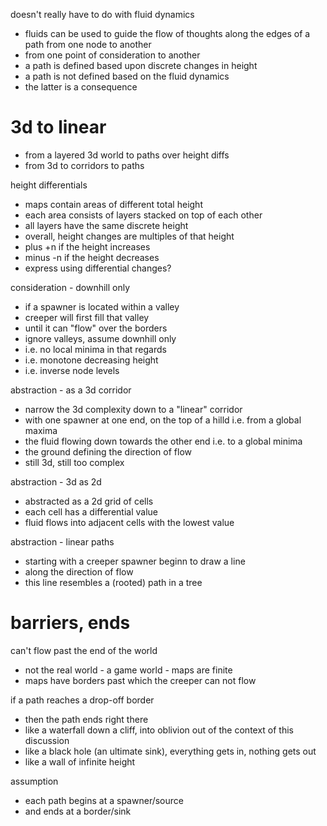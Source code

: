 
doesn't really have to do with fluid dynamics
- fluids can be used to guide the flow of thoughts
  along the edges of a path from one node to another
- from one point of consideration to another
- a path is defined based upon discrete changes in height
- a path is not defined based on the fluid dynamics
- the latter is a consequence

# 3d to linear

- from a layered 3d world to paths over height diffs
- from 3d to corridors to paths

height differentials
- maps contain areas of different total height
- each area consists of layers stacked on top of each other
- all layers have the same discrete height
- overall, height changes are multiples of that height
- plus +n if the height increases
- minus -n if the height decreases
- express using differential changes?

consideration - downhill only
- if a spawner is located within a valley
- creeper will first fill that valley
- until it can "flow" over the borders
- ignore valleys, assume downhill only
- i.e. no local minima in that regards
- i.e. monotone decreasing height
- i.e. inverse node levels

abstraction - as a 3d corridor
- narrow the 3d complexity down to a "linear" corridor
- with one spawner at one end, on the top of a hilld
  i.e. from a global maxima
- the fluid flowing down towards the other end
  i.e. to a global minima
- the ground defining the direction of flow
- still 3d, still too complex

abstraction - 3d as 2d
- abstracted as a 2d grid of cells
- each cell has a differential value
- fluid flows into adjacent cells with the lowest value

abstraction - linear paths
- starting with a creeper spawner beginn to draw a line
- along the direction of flow
- this line resembles a (rooted) path in a tree

# barriers, ends

can't flow past the end of the world
- not the real world - a game world - maps are finite
- maps have borders past which the creeper can not flow

if a path reaches a drop-off border
- then the path ends right there
- like a waterfall down a cliff, into oblivion
  out of the context of this discussion
- like a black hole (an ultimate sink),
  everything gets in, nothing gets out
- like a wall of infinite height

assumption
- each path begins at a spawner/source
- and ends at a border/sink
